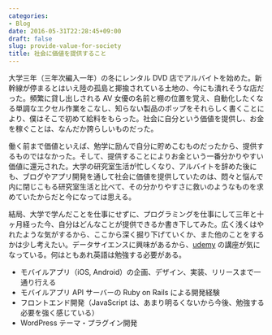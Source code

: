 ```yaml
---
categories:
- Blog
date: 2016-05-31T22:28:45+09:00
draft: false
slug: provide-value-for-society
title: 社会に価値を提供すること
---
```


大学三年（三年次編入一年）の冬にレンタル DVD 店でアルバイトを始めた。新幹線が停まるとはいえ陸の孤島と揶揄されている土地の、今にも潰れそうな店だった。頻繁に貸し出しされる AV 女優の名前と棚の位置を覚え、自動化したくなる単調なエクセル作業をこなし、知らない製品のポップをそれらしく書くことにより、僕はそこで初めて給料をもらった。社会に自分という価値を提供し、お金を稼ぐことは、なんだか誇らしいものだった。

働く前まで価値といえば、勉学に励んで自分に貯めこむものだったから、提供するものではなかった。そして、提供することによりお金という一番分かりやすい価値に還元された。大学の研究室生活が忙しくなり、アルバイトを辞めた後にも、ブログやアプリ開発を通して社会に価値を提供していたのは、悶々と悩んで内に閉じこもる研究室生活と比べて、その分かりやすさに救いのようなものを求めていたからだと今になっては思える。

結局、大学で学んだことを仕事にせずに、プログラミングを仕事にして三年と十ヶ月経った今、自分はどんなことが提供できるか書き下してみた。広く浅くはやれたような気がするから、ここから深く掘り下げていくか、また他のことをするかは少し考えたい。データサイエンスに興味があるから、[udemy](https://www.udemy.com/python-jp/) の講座が気になっている。何はともあれ英語は勉強する必要がある。

* モバイルアプリ（iOS, Android）の企画、デザイン、実装、リリースまで一通り行える
* モバイルアプリ API サーバーの Ruby on Rails による開発経験
* フロントエンド開発（JavaScript は、あまり明るくないから今後、勉強する必要を強く感じている）
* WordPress テーマ・プラグイン開発
